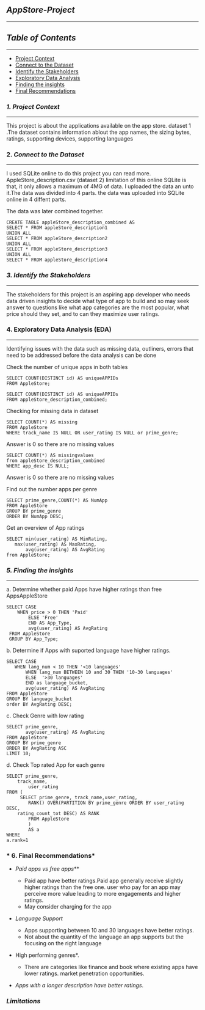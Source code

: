 
## *AppStore-Project*
---
## *Table of Contents*
---
 - [Project Context](#project-context)
 - [Connect to the Dataset](#connect-to-the-dataset)
 - [Identify the Stakeholders](identify-the-stakeholders)
 - [Exploratory Data Analysis](exploratory-data-analysis)
 - [Finding the insights](finding-the-insights)
 - [Final Recommendations](final-recommendations)

### *1. Project Context* 
---
This project is about the applications available on the app store. 
dataset 1 .The dataset contains information ablout the app names, the sizing bytes, ratings, supporting devices, supporting languages


### 2. *Connect to the Dataset*
---
I used SQLite online to do this project you can read more. AppleStore_description.csv (dataset 2) 
limitation of this online SQLite is that, it only allows a maximum of 4MG of data.  I uploaded the data an  unto it.The data was divided into 4 parts. the data was uploaded into SQLite online in 4 diffent parts.
 
The data was later combined together.
```
CREATE TABLE appleStore_description_combined AS
SELECT * FROM appleStore_description1
UNION ALL
SELECT * FROM appleStore_description2
UNION ALL
SELECT * FROM appleStore_description3
UNION ALL
SELECT * FROM appleStore_description4
```

### *3. Identify the  Stakeholders*
---
The stakeholders for this project is an aspiring app developer who needs data driven insights to decide what type of app to build and so may seek answer to questions like what app categories are the most popular, what price should they set, and to can they  maximize user ratings.

  ### 4. Exploratory Data Analysis (EDA)
---
Identifying issues with the data such as missing data, outliners, errors that need to be addressed before the data analysis can be done

Check the number of unique apps in both tables

```
SELECT COUNT(DISTINCT id) AS uniqueAPPIDs
FROM AppleStore; 
```

``` 
SELECT COUNT(DISTINCT id) AS uniqueAPPIDs
FROM appleStore_description_combined;
```

Checking for missing data in dataset

```
SELECT COUNT(*) AS missing
FROM AppleStore
WHERE track_name IS NULL OR user_rating IS NULL or prime_genre;
```

Answer is 0 so there are no missing values

```
SELECT COUNT(*) AS missingvalues
from appleStore_description_combined 
WHERE app_desc IS NULL;
```
Answer is 0 so there are no missing values


Find out the number apps per genre
```
SELECT prime_genre,COUNT(*) AS NumApp
FROM AppleStore
GROUP BY prime_genre
ORDER BY NumApp DESC;
```

 Get an overview of App ratings
 ```
SELECT min(user_rating) AS MinRating,
 	max(user_rating) AS MaxRating,
        avg(user_rating) AS AvgRating
 from AppleStore;
 ``` 

### *5. Finding the insights*
---
a.  Determine whether paid Apps have higher ratings than free AppsAppleStore

```
SELECT CASE
	WHEN price > 0 THEN 'Paid'
        ELSE 'Free'
        END AS App_Type,
        avg(user_rating) AS AvgRating
 FROM AppleStore
 GROUP BY App_Type;
```

b.  Determine if Apps with suported language have higher ratings.
 ```
SELECT CASE
 	WHEN lang_num < 10 THEN '<10 languages'
        WHEN lang_num BETWEEN 10 and 30 THEN '10-30 languages'
        ELSE  '>30 languages'
        END as language_bucket,
        avg(user_rating) AS AvgRating
FROM AppleStore
GROUP BY language_bucket
order BY AvgRating DESC;
```


c. Check Genre with low rating

``` 
SELECT prime_genre,
       avg(user_rating) AS AvgRating
FROM AppleStore
GROUP BY prime_genre
ORDER BY AvgRating ASC
LIMIT 10;
```

d. Check Top rated App for each genre

```
SELECT prime_genre,
	track_name,
        user_rating
FROM (
	 SELECT prime_genre, track_name,user_rating,
		RANK() OVER(PARTITION BY prime_genre ORDER BY user_rating DESC,
	rating_count_tot DESC) AS RANK 
        FROM AppleStore
  		)
        AS a 
WHERE
a.rank=1
```




### * 6. Final Recommendations*

- *Paid apps vs free apps***
  - Paid app have better ratings.Paid app generally receive slightly higher ratings than the free one. user who pay for an app may perceive more value leading to more engagements and higher ratings.
  - May consider charging for the app

- *Language Support*
  - Apps supporting between 10 and 30 languages have better ratings.
  - Not about the quantity of the language an app supports but the focusing on the right language
    
- High performing genres*.
  - There are categories like finance and book where existing apps have lower ratings. market penetration opportunities.

- *Apps with a longer description have better ratings*.

### *Limitations* 


